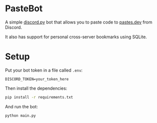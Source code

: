 # PasteBot
A simple [discord.py](https://discordpy.readthedocs.io/en/stable/) bot that allows you to paste code to [pastes.dev](https://pastes.dev) from Discord.

It also has support for personal cross-server bookmarks using SQLite.

# Setup
Put your bot token in a file called `.env`:
```env
DISCORD_TOKEN=your_token_here
```
Then install the dependencies:
```sh
pip install -r requirements.txt
```
And run the bot:
```sh
python main.py
```